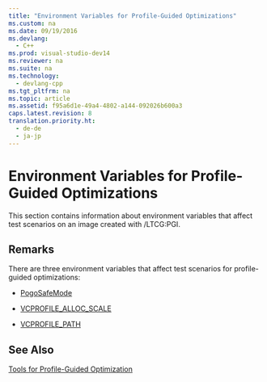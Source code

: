 ```yaml
---
title: "Environment Variables for Profile-Guided Optimizations"
ms.custom: na
ms.date: 09/19/2016
ms.devlang: 
  - C++
ms.prod: visual-studio-dev14
ms.reviewer: na
ms.suite: na
ms.technology: 
  - devlang-cpp
ms.tgt_pltfrm: na
ms.topic: article
ms.assetid: f95a6d1e-49a4-4802-a144-092026b600a3
caps.latest.revision: 8
translation.priority.ht: 
  - de-de
  - ja-jp
---
```

# Environment Variables for Profile-Guided Optimizations
This section contains information about environment variables that affect test scenarios on an image created with /LTCG:PGI.  
  
## Remarks  
 There are three environment variables that affect test scenarios for profile-guided optimizations:  
  
-   [PogoSafeMode](../vs140/PogoSafeMode.md)  
  
-   [VCPROFILE_ALLOC_SCALE](../vs140/VCPROFILE_ALLOC_SCALE.md)  
  
-   [VCPROFILE_PATH](../vs140/VCPROFILE_PATH.md)  
  
## See Also  
 [Tools for Profile-Guided Optimization](../vs140/Tools-for-Manual-Profile-Guided-Optimization.md)